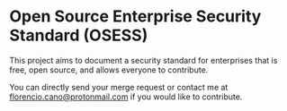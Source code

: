 # Open Source Enterprise Security Standard (OSESS)
This project aims to document a security standard  for enterprises that is free, open source, and allows everyone to contribute.

You can directly send your merge request or contact me at florencio.cano@protonmail.com if you would like to contribute.

